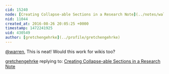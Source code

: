 ```yaml
---
cid: 15240
node: [Creating Collapse-able Sections in a Research Note](../notes/walkerjeffd/08-13-2014/creating-collapse-able-sections-in-a-research-note)
nid: 11044
created_at: 2016-08-26 20:05:25 +0000
timestamp: 1472241925
uid: 430549
author: [gretchengehrke](../profile/gretchengehrke)
---
```


[@warren](/profile/warren), This is neat! Would this work for wikis too? 

[gretchengehrke](../profile/gretchengehrke) replying to: [Creating Collapse-able Sections in a Research Note](../notes/walkerjeffd/08-13-2014/creating-collapse-able-sections-in-a-research-note)

